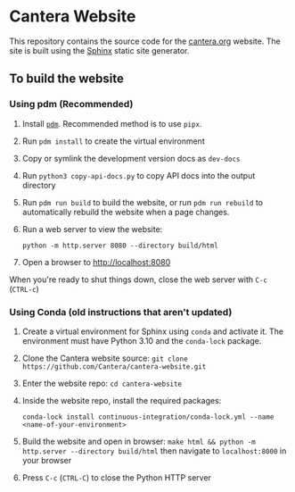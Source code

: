 # Cantera Website

This repository contains the source code for the [cantera.org](https://cantera.org) website. The
site is built using the [Sphinx](https://sphinx-doc.org) static site generator.

## To build the website

### Using pdm (Recommended)

1. Install [`pdm`](https://pdm.fming.dev/latest/). Recommended method is to use `pipx`.
2. Run `pdm install` to create the virtual environment
3. Copy or symlink the development version docs as `dev-docs`
4. Run `python3 copy-api-docs.py` to copy API docs into the output directory
5. Run `pdm run build` to build the website, or run `pdm run rebuild` to automatically rebuild the website when a page changes.
6. Run a web server to view the website:

   ```shell
   python -m http.server 8080 --directory build/html
   ```

7. Open a browser to <http://localhost:8080>

When you're ready to shut things down, close the web server with `C-c` (`CTRL-c`)

### Using Conda (old instructions that aren't updated)

1. Create a virtual environment for Sphinx using `conda` and activate it. The environment must have Python 3.10 and the `conda-lock` package.
2. Clone the Cantera website source: `git clone https://github.com/Cantera/cantera-website.git`
3. Enter the website repo: `cd cantera-website`
4. Inside the website repo, install the required packages:

   ```shell
   conda-lock install continuous-integration/conda-lock.yml --name <name-of-your-environment>
   ```

5. Build the website and open in browser: `make html && python -m http.server --directory build/html` then navigate to `localhost:8000` in your browser
6. Press `C-c` (`CTRL-C`) to close the Python HTTP server
